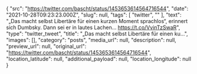 {
  "src": "https://twitter.com/bascht/status/1453653614564716544",
  "date": "2021-10-28T09:23:23.000Z",
  "slug": null,
  "tags": [
    "twitter",
    ""
  ],
  "text": "„Das macht selbst Libertäre für einen kurzen Moment sprachlos“, erinnert sich Dumbsky. Dann sei er in lautes Lachen… https://t.co/VvinTzSwaR",
  "type": "twitter_tweet",
  "title": "„Das macht selbst Libertäre für einen ku…",
  "images": [],
  "category": "posts",
  "media_url": null,
  "description": null,
  "preview_url": null,
  "original_url": "https://twitter.com/bascht/status/1453653614564716544",
  "location_latitude": null,
  "additional_payload": null,
  "location_longitude": null
}